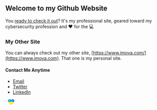 ## Welcome to my Github Website

You [ready to check it out](https://imova.github.io)?  It's my professional site, geared toward my cybersecurity profession and :heart: for the :computer:

### My Other Site

You can always check out my other site, [https://www.imova.com/](https://www.imova.com).  That one is my personal site. 

#### Contact Me Anytime

- [Email](mailto:bschwartz@imova.com)
- [Twitter](https://www.twitter.com/mova)
- [LinkedIn](https://wwww.linkedin.com/in/imova)

&nbsp;&nbsp;<img src="/images/ukraine_heart.png">
